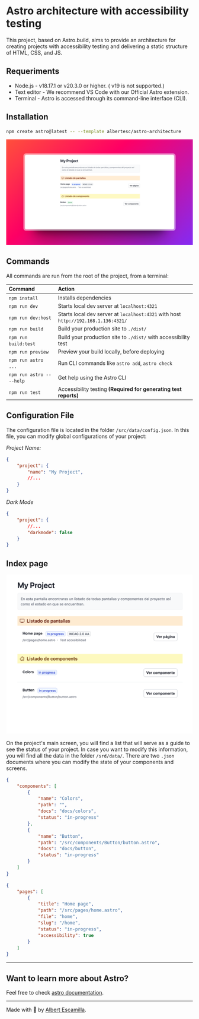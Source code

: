 # Astro architecture with accessibility testing

This project, based on Astro.build, aims to provide an architecture for creating projects with accessibility testing and delivering a static structure of HTML, CSS, and JS.

## Requeriments

* Node.js - v18.17.1 or v20.3.0 or higher. ( v19 is not supported.)
* Text editor - We recommend VS Code with our Official Astro extension.
* Terminal - Astro is accessed through its command-line interface (CLI).

## Installation

```sh
npm create astro@latest -- --template albertesc/astro-architecture
```

![just-the-basics](https://github.com/albertesc/astro-architecture/blob/main/screen.png)

## Commands

All commands are run from the root of the project, from a terminal:

| Command                   | Action                                                                             |
| :------------------------ | :--------------------------------------------------------------------------------- |
| `npm install`             | Installs dependencies                                                              |
| `npm run dev`             | Starts local dev server at `localhost:4321`                                        |
| `npm run dev:host`        | Starts local dev server at `localhost:4321` with host `http://192.168.1.136:4321/` |
| `npm run build`           | Build your production site to `./dist/`                                            |
| `npm run build:test`      | Build your production site to `./dist/` with accessibility test                    |
| `npm run preview`         | Preview your build locally, before deploying                                       |
| `npm run astro ...`       | Run CLI commands like `astro add`, `astro check`                                   |
| `npm run astro -- --help` | Get help using the Astro CLI                                                       |
| `npm run test`            | Accessibility testing **(Required for generating test reports)**                   |

## Configuration File

The configuration file is located in the folder `/src/data/config.json`. In this file, you can modify global configurations of your project:

*Project Name:*

```json
{
    "project": {
        "name": "My Project",
        //...
    }
}
```

*Dark Mode*

```json
{
    "project": {
        //...
        "darkmode": false
    }
}
```

## Index page

![index-page](https://github.com/albertesc/astro-architecture/blob/main/index-page.png)

On the project's main screen, you will find a list that will serve as a guide to see the status of your project. In case you want to modify this information, you will find all the data in the folder `/srd/data/`. There are two `.json` documents where you can modify the state of your components and screens.

```json
{
    "components": [
        {
            "name": "Colors",
            "path": "",
            "docs": "docs/colors",
            "status": "in-progress"
        },
        {
            "name": "Button",
            "path": "/src/components/Button/button.astro",
            "docs": "docs/button",
            "status": "in-progress"
        }
    ]
}
```

```json
{
    "pages": [
        {
            "title": "Home page",
            "path": "/src/pages/home.astro",
            "file": "home",
            "slug": "/home",
            "status": "in-progress",
            "accessibility": true
        }
    ]
}
```

---

## Want to learn more about Astro?

Feel free to check [astro documentation](https://docs.astro.build).

---

Made with 🤍 by [Albert Escamilla](https://albertesc.dev).